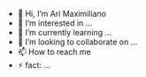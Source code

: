 - 👋 Hi, I’m  Ari Maximiliano
- 👀 I’m interested in ...
- 🌱 I’m currently learning ...
- 💞️ I’m looking to collaborate on ...
- 📫 How to reach me 
- ⚡  fact: ...

<!---
AriMaximiliano/AriMaximiliano is a ✨ special ✨ repository because its `README.md` (this file) appears on your GitHub profile.
You can click the Preview link to take a look at your changes.
--->
